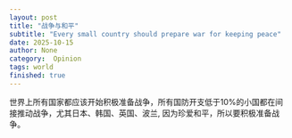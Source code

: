 ```yaml
---
layout: post
title: "战争与和平"
subtitle: "Every small country should prepare war for keeping peace"
date: 2025-10-15
author: None
category:  Opinion
tags: world
finished: true
---
```



世界上所有国家都应该开始积极准备战争，所有国防开支低于10%的小国都在间接推动战争，尤其日本、韩国、英国、波兰, 因为珍爱和平，所以要积极准备战争。

